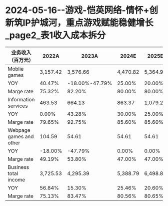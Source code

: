 # 2024-05-16--游戏-恺英网络-情怀+创新筑IP护城河，重点游戏赋能稳健增长_page2_表1收入成本拆分

|业务收入（百万元）|2022A|2023A|2024E|2025E|2026E|
|---|---|---|---|---|---|
|Moblie games|3,157.42|3,576.66|4,470.82|5,364.98|6,169.73|
|YOY|40.47%|-18.00%-47.79%|25.00%|20.00%|15.00%|
|Marge rate|75.32%|82.20%|80.00%|80.00%|80.00%|
|Information services|463.53|664.13|863.37|1,079.21|1,295.05|
|YOY|0.00%|43.28%|30.00%|25.00%|20.00%|
|Marge rate|79.65%|92.75%|85.60%|85.60%|85.60%|
|Webpage games and other|104.59|54.61|54.61|54.61|54.61|
|YOY|-18.00%|-47.79%|0.00%|0.00%|0.00%|
|Marge rate|49.19%|53.80%|47.00%|47.00%|47.00%|
|Business total income|3,725.53|4,295.39|5,388.79|6,498.80|7,519.39|
|YOY|56.84%|15.30%|25.46%|20.60%|15.70%|
|Marge rate|75.13%|83.47%|80.56%|80.65%|80.72%|